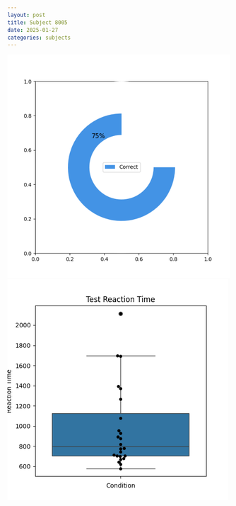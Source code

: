 ```yaml
---
layout: post
title: Subject 8005
date: 2025-01-27
categories: subjects
---
```


![](data/8005/run-31/8005_FN_acc_test.png)
![](data/8005/run-31/8005_FN_rt.png)
